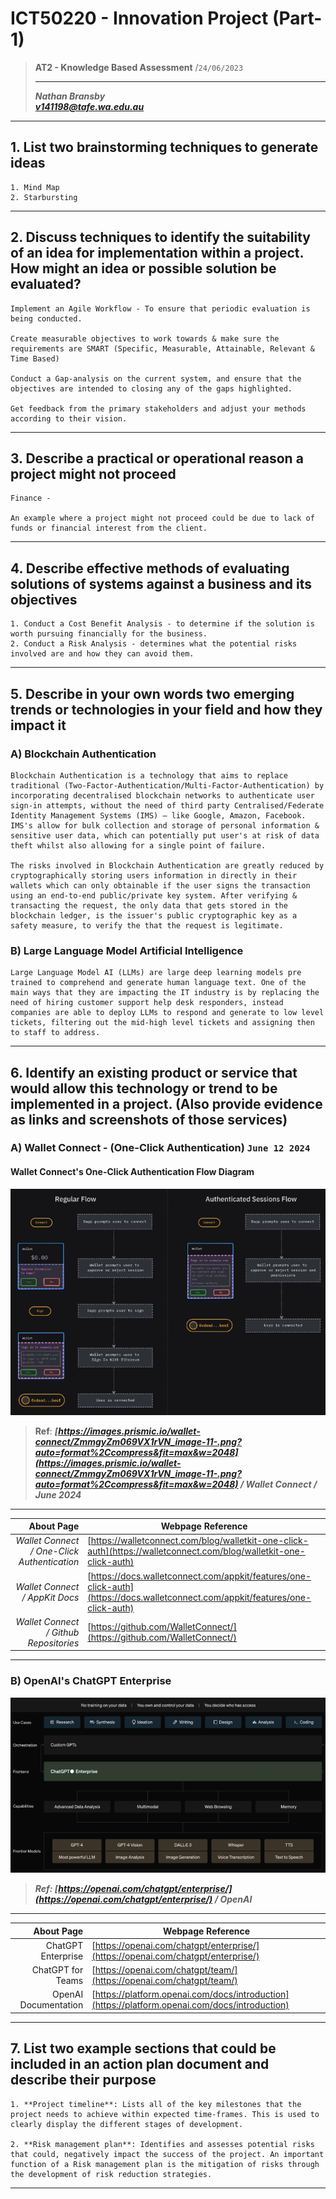 # ICT50220 - Innovation Project (Part-1)

> **AT2 - Knowledge Based Assessment** /`24/06/2023`
>
> ---
> ***Nathan Bransby***\
> [***v141198@tafe.wa.edu.au***](mailto:v141198@tafe.wa.edu.au)

---

## 1. List two brainstorming techniques to generate ideas
  
    1. Mind Map
    2. Starbursting

---

## 2. Discuss techniques to identify the suitability of an idea for implementation within a project. How might an idea or possible solution be evaluated?

    Implement an Agile Workflow - To ensure that periodic evaluation is being conducted.

    Create measurable objectives to work towards & make sure the requirements are SMART (Specific, Measurable, Attainable, Relevant & Time Based)

    Conduct a Gap-analysis on the current system, and ensure that the objectives are intended to closing any of the gaps highlighted.
    
    Get feedback from the primary stakeholders and adjust your methods according to their vision.

---

## 3. Describe a practical or operational reason a project might not proceed

    Finance - 
    
    An example where a project might not proceed could be due to lack of funds or financial interest from the client.

---

## 4. Describe effective methods of evaluating solutions of systems against a business and its objectives

    1. Conduct a Cost Benefit Analysis - to determine if the solution is worth pursuing financially for the business.
    2. Conduct a Risk Analysis - determines what the potential risks involved are and how they can avoid them. 

---

## 5. Describe in your own words two emerging trends or technologies in your field and how they impact it

### A) **Blockchain Authentication**

    Blockchain Authentication is a technology that aims to replace traditional (Two-Factor-Authentication/Multi-Factor-Authentication) by incorporating decentralised blockchain networks to authenticate user sign-in attempts, without the need of third party Centralised/Federate Identity Management Systems (IMS) – like Google, Amazon, Facebook. IMS's allow for bulk collection and storage of personal information & sensitive user data, which can potentially put user's at risk of data theft whilst also allowing for a single point of failure.

    The risks involved in Blockchain Authentication are greatly reduced by cryptographically storing users information in directly in their wallets which can only obtainable if the user signs the transaction using an end-to-end public/private key system. After verifying & transacting the request, the only data that gets stored in the blockchain ledger, is the issuer's public cryptographic key as a safety measure, to verify the that the request is legitimate.

### B) Large Language Model Artificial Intelligence

    Large Language Model AI (LLMs) are large deep learning models pre trained to comprehend and generate human language text. One of the main ways that they are impacting the IT industry is by replacing the need of hiring customer support help desk responders, instead companies are able to deploy LLMs to respond and generate to low level tickets, filtering out the mid-high level tickets and assigning then to staff to address.

---

## 6. Identify an existing product or service that would allow this technology or trend to be implemented in a project. (Also provide evidence as links and screenshots of those services)

### A) Wallet Connect - (One-Click Authentication) `June 12 2024`

#### Wallet Connect's One-Click Authentication Flow Diagram

[![Wallet Connect One-Click Auth Flow Diagram](https://raw.githubusercontent.com/Nathan-Bransby-NMT/Dual-Diploma-2024/main/Assets/Img/Inno_AT2/WalletConnect_OneClickAuth.png)](https://walletconnect.com/blog/walletkit-one-click-auth)

>**Ref**: ***[https://images.prismic.io/wallet-connect/ZmmgyZm069VX1rVN_image-11-.png?auto=format%2Ccompress&fit=max&w=2048](https://images.prismic.io/wallet-connect/ZmmgyZm069VX1rVN_image-11-.png?auto=format%2Ccompress&fit=max&w=2048) / Wallet Connect / June 2024***

---
| About Page | Webpage Reference |
|----------:|-----------|
| *Wallet Connect / One-Click Authentication* | [https://walletconnect.com/blog/walletkit-one-click-auth](https://walletconnect.com/blog/walletkit-one-click-auth) |
| *Wallet Connect / AppKit Docs* | [https://docs.walletconnect.com/appkit/features/one-click-auth](https://docs.walletconnect.com/appkit/features/one-click-auth) |
| *Wallet Connect / Github Repositories* | [https://github.com/WalletConnect/](https://github.com/WalletConnect/) |

---

### B) OpenAI's ChatGPT Enterprise

[![ChatGPT Enterprise Use Case Model](https://github.com/Nathan-Bransby-NMT/Dual-Diploma-2024/blob/main/Assets/Img/Inno_AT2/gpt.png?raw=true)](https://openai.com/chatgpt/enterprise/)

> ***Ref: [https://openai.com/chatgpt/enterprise/](https://openai.com/chatgpt/enterprise/) / OpenAI***

---
| About Page | Webpage Reference |
|--:|---|
| ChatGPT Enterprise | [https://openai.com/chatgpt/enterprise/](https://openai.com/chatgpt/enterprise/) |
| ChatGPT for Teams | [https://openai.com/chatgpt/team/](https://openai.com/chatgpt/team/) |
| OpenAI Documentation | [https://platform.openai.com/docs/introduction](https://platform.openai.com/docs/introduction) |
---

## 7. List two example sections that could be included in an action plan document and describe their purpose

    1. **Project timeline**: Lists all of the key milestones that the project needs to achieve within expected time-frames. This is used to clearly display the different stages of development.

    2. **Risk management plan**: Identifies and assesses potential risks that could, negatively impact the success of the project. An important function of a Risk management plan is the mitigation of risks through the development of risk reduction strategies.

---
